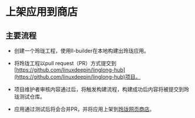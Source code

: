 # 上架应用到商店

## 主要流程

- 创建一个玲珑工程，使用ll-builder在本地构建出玲珑应用。

- 将玲珑工程以pull request（PR）方式提交到[https://github.com/linuxdeepin/linglong-hub](https://github.com/linuxdeepin/linglong-hub)项目。

- 项目维护者审核内容通过后，将触发构建流程，构建成功后内容将被提交到玲珑测试仓库。

- 应用通过测试后将会合并PR，并将应用上架到[玲珑网页商店](http://10.0.33.45:28803)。